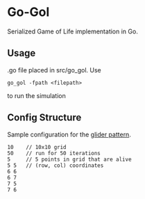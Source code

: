 # Go-Gol
Serialized Game of Life implementation in Go.

## Usage
.go file placed in src/go_gol. Use
```
go_gol -fpath <filepath> 
```
to run the simulation

## Config Structure
Sample configuration for the [glider pattern](https://en.wikipedia.org/wiki/Conway's_Game_of_Life#Examples_of_patterns).
```
10    // 10x10 grid
50    // run for 50 iterations
5     // 5 points in grid that are alive
5 5   // (row, col) coordinates
6 6 
6 7 
7 5
7 6
```
